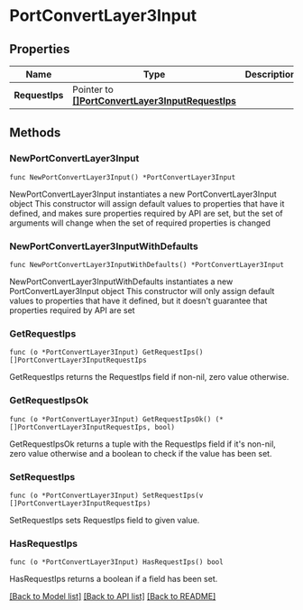 # PortConvertLayer3Input

## Properties

Name | Type | Description | Notes
------------ | ------------- | ------------- | -------------
**RequestIps** | Pointer to [**[]PortConvertLayer3InputRequestIps**](PortConvertLayer3InputRequestIps.md) |  | [optional] 

## Methods

### NewPortConvertLayer3Input

`func NewPortConvertLayer3Input() *PortConvertLayer3Input`

NewPortConvertLayer3Input instantiates a new PortConvertLayer3Input object
This constructor will assign default values to properties that have it defined,
and makes sure properties required by API are set, but the set of arguments
will change when the set of required properties is changed

### NewPortConvertLayer3InputWithDefaults

`func NewPortConvertLayer3InputWithDefaults() *PortConvertLayer3Input`

NewPortConvertLayer3InputWithDefaults instantiates a new PortConvertLayer3Input object
This constructor will only assign default values to properties that have it defined,
but it doesn't guarantee that properties required by API are set

### GetRequestIps

`func (o *PortConvertLayer3Input) GetRequestIps() []PortConvertLayer3InputRequestIps`

GetRequestIps returns the RequestIps field if non-nil, zero value otherwise.

### GetRequestIpsOk

`func (o *PortConvertLayer3Input) GetRequestIpsOk() (*[]PortConvertLayer3InputRequestIps, bool)`

GetRequestIpsOk returns a tuple with the RequestIps field if it's non-nil, zero value otherwise
and a boolean to check if the value has been set.

### SetRequestIps

`func (o *PortConvertLayer3Input) SetRequestIps(v []PortConvertLayer3InputRequestIps)`

SetRequestIps sets RequestIps field to given value.

### HasRequestIps

`func (o *PortConvertLayer3Input) HasRequestIps() bool`

HasRequestIps returns a boolean if a field has been set.


[[Back to Model list]](../README.md#documentation-for-models) [[Back to API list]](../README.md#documentation-for-api-endpoints) [[Back to README]](../README.md)


